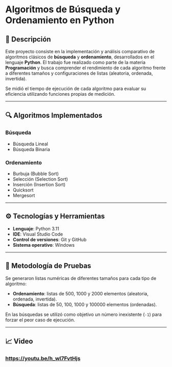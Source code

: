 # Algoritmos de Búsqueda y Ordenamiento en Python

## 📌 Descripción

Este proyecto consiste en la implementación y análisis comparativo de algoritmos clásicos de **búsqueda** y **ordenamiento**, desarrollados en el lenguaje **Python**. El trabajo fue realizado como parte de la materia **Programación** y busca comprender el rendimiento de cada algoritmo frente a diferentes tamaños y configuraciones de listas (aleatoria, ordenada, invertida).

Se midió el tiempo de ejecución de cada algoritmo para evaluar su eficiencia utilizando funciones propias de medición.

---

## 🔍 Algoritmos Implementados

### Búsqueda
- Búsqueda Lineal
- Búsqueda Binaria

### Ordenamiento
- Burbuja (Bubble Sort)
- Selección (Selection Sort)
- Inserción (Insertion Sort)
- Quicksort
- Mergesort

---

## ⚙️ Tecnologías y Herramientas

- **Lenguaje**: Python 3.11  
- **IDE**: Visual Studio Code  
- **Control de versiones**: Git y GitHub  
- **Sistema operativo**: Windows  

---

## 🧪 Metodología de Pruebas

Se generaron listas numéricas de diferentes tamaños para cada tipo de algoritmo:

- **Ordenamiento**: listas de 500, 1000 y 2000 elementos (aleatoria, ordenada, invertida).
- **Búsqueda**: listas de 50, 100, 1000 y 100000 elementos (ordenadas).

En las búsquedas se utilizó como objetivo un número inexistente (`-1`) para forzar el peor caso de ejecución.

---

## 📈 Video

### https://youtu.be/h_wI7FvtHjs

